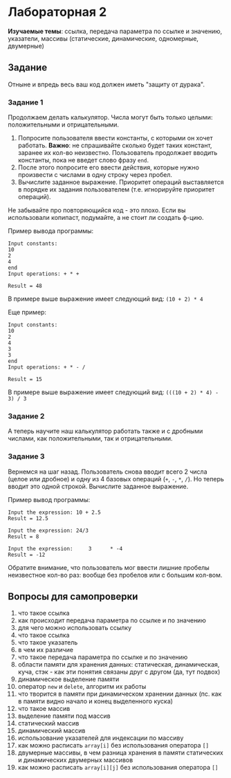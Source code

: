 # Лабораторная 2
**Изучаемые темы**: ссылка, передача параметра по ссылке и значению, указатели, массивы (статические, динамические, одномерные, двумерные)

## Задание
Отныне и впредь весь ваш код должен иметь "защиту от дурака".
### Задание 1
Продолжаем делать калькулятор. Числа могут быть только целыми: положительными и отрицательными.

1. Попросите пользователя ввести константы, с которыми он хочет работать. **Важно**: не спрашивайте сколько будет таких констант, заранее их кол-во неизвестно. Пользователь продолжает вводить константы, пока не введет слово фразу `end`.
1. После этого попросите его ввести действия, которые нужно произвести с числами в одну строку через пробел.
1. Вычислите заданное выражение. Приоритет операций выставляется в порядке их задания пользователем (т.е. игнорируйте приоритет операций).

Не забывайте про повторяющийся код - это плохо. Если вы использовали копипаст, подумайте, а не стоит ли создать ф-цию.

Пример вывода программы:
```
Input constants: 
10 
2 
4
end
Input operations: + * +

Result = 48
```
В примере выше выражение имеет следующий вид: `(10 + 2) * 4`

Еще пример:
```
Input constants: 
10 
2 
4 
3
3
end
Input operations: + * - /

Result = 15
```
В примере выше выражение имеет следующий вид: `(((10 + 2) * 4) - 3) / 3`

### Задание 2
А теперь научите наш калькулятор работать также и с дробными числами, как положительными, так и отрицательными.

### Задание 3
Вернемся на шаг назад. Пользователь снова вводит всего 2 числа (целое или дробное) и одну из 4 базовых операций (`+`, `-`, `*`, `/`). Но теперь вводит это одной строкой. Вычислите заданное выражение.

Пример вывод программы:
```
Input the expression: 10 + 2.5
Result = 12.5
```
```
Input the expression: 24/3
Result = 8
```
```
Input the expression:     3      * -4
Result = -12
```
Обратите внимание, что пользователь мог ввести лишние пробелы неизвестное кол-во раз: вообще без пробелов или с большим кол-вом.

## Вопросы для самопроверки
1. что такое ссылка
1. как происходит передача параметра по ссылке и по значению
1. для чего можно использовать ссылку
1. что такое ссылка
1. что такое указатель
1. в чем их различие
1. что такое передача параметра по ссылке и по значению
1. области памяти для хранения данных: статическая, динамическая, куча, стэк - как эти понятия связаны друг с другом (да, тут подвох)
1. динамическое выделение памяти
1. оператор `new` и `delete`, алгоритм их работы
1. что творится в памяти при динамическом хранении данных (пс. как в памяти видно начало и конец выделенного куска)
1. что такое массив
1. выделение памяти под массив
1. статический массив
1. динамический массив
1. использование указателей для индексации по массиву
1. как можно расписать `array[i]` без использования оператора `[]`
1. двумерные массивы, в чем разница хранения в памяти статических и динамических двумерных массивов
1. как можно расписать `array[i][j]` без использования оператора `[]`
